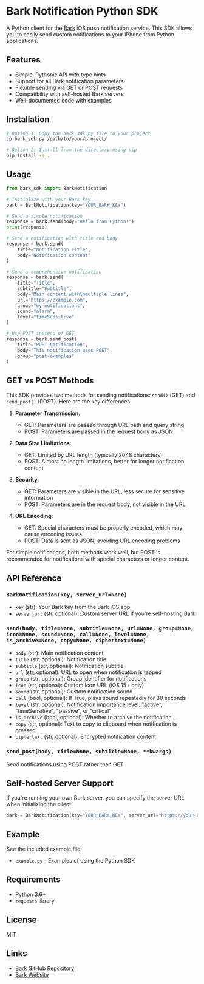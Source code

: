 # Bark Notification Python SDK

A Python client for the [Bark](https://github.com/Finb/Bark) iOS push notification service. This SDK allows you to easily send custom notifications to your iPhone from Python applications.

## Features

- Simple, Pythonic API with type hints
- Support for all Bark notification parameters
- Flexible sending via GET or POST requests
- Compatibility with self-hosted Bark servers
- Well-documented code with examples

## Installation

```bash
# Option 1: Copy the bark_sdk.py file to your project
cp bark_sdk.py /path/to/your/project/

# Option 2: Install from the directory using pip
pip install -e .
```

## Usage

```python
from bark_sdk import BarkNotification

# Initialize with your Bark key
bark = BarkNotification(key="YOUR_BARK_KEY")

# Send a simple notification
response = bark.send(body="Hello from Python!")
print(response)

# Send a notification with title and body
response = bark.send(
    title="Notification Title",
    body="Notification content"
)

# Send a comprehensive notification
response = bark.send(
    title="Title",
    subtitle="Subtitle",
    body="Main content with\nmultiple lines",
    url="https://example.com",
    group="my-notifications",
    sound="alarm",
    level="timeSensitive"
)

# Use POST instead of GET
response = bark.send_post(
    title="POST Notification",
    body="This notification uses POST",
    group="post-examples"
)
```

## GET vs POST Methods

This SDK provides two methods for sending notifications: `send()` (GET) and `send_post()` (POST). Here are the key differences:

1. **Parameter Transmission**: 
   - GET: Parameters are passed through URL path and query string
   - POST: Parameters are passed in the request body as JSON

2. **Data Size Limitations**:
   - GET: Limited by URL length (typically 2048 characters)
   - POST: Almost no length limitations, better for longer notification content

3. **Security**:
   - GET: Parameters are visible in the URL, less secure for sensitive information
   - POST: Parameters are in the request body, not visible in the URL

4. **URL Encoding**:
   - GET: Special characters must be properly encoded, which may cause encoding issues
   - POST: Data is sent as JSON, avoiding URL encoding problems

For simple notifications, both methods work well, but POST is recommended for notifications with special characters or longer content.

## API Reference

### `BarkNotification(key, server_url=None)`
- `key` (str): Your Bark key from the Bark iOS app
- `server_url` (str, optional): Custom server URL if you're self-hosting Bark

### `send(body, title=None, subtitle=None, url=None, group=None, icon=None, sound=None, call=None, level=None, is_archive=None, copy=None, ciphertext=None)`
- `body` (str): Main notification content
- `title` (str, optional): Notification title
- `subtitle` (str, optional): Notification subtitle
- `url` (str, optional): URL to open when notification is tapped
- `group` (str, optional): Group identifier for notifications
- `icon` (str, optional): Custom icon URL (iOS 15+ only)
- `sound` (str, optional): Custom notification sound
- `call` (bool, optional): If True, plays sound repeatedly for 30 seconds
- `level` (str, optional): Notification importance level: "active", "timeSensitive", "passive", or "critical"
- `is_archive` (bool, optional): Whether to archive the notification
- `copy` (str, optional): Text to copy to clipboard when notification is pressed
- `ciphertext` (str, optional): Encrypted notification content

### `send_post(body, title=None, subtitle=None, **kwargs)`
Send notifications using POST rather than GET.

## Self-hosted Server Support

If you're running your own Bark server, you can specify the server URL when initializing the client:

```python
bark = BarkNotification(key="YOUR_BARK_KEY", server_url="https://your-bark-server.com")
```

## Example

See the included example file:
- `example.py` - Examples of using the Python SDK

## Requirements

- Python 3.6+
- `requests` library

## License

MIT

## Links

- [Bark GitHub Repository](https://github.com/Finb/Bark)
- [Bark Website](https://bark.day.app/) 